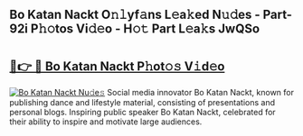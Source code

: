 ## Bo Katan Nackt O𝚗𝚕yf𝚊ns L𝚎a𝚔ed N𝚞𝚍es - Part-92i P𝚑𝚘tos Vi𝚍𝚎o - H𝚘𝚝 Part L𝚎a𝚔s JwQSo

# <h2><a href="http://kfc5c1.oniu.top/?m=Bo+Katan+Nackt">🔗👉 🔴 Bo Katan Nackt P𝚑ot𝚘𝚜 V𝚒d𝚎o</a></h2>

[![Bo Katan Nackt Nu𝚍e𝚜](https://i.imgur.com/0qMVB7G.gif)](http://kfc5c1.oniu.top/?m=Bo+Katan+Nackt)
Social media innovator Bo Katan Nackt, known for publishing dance and lifestyle material, consisting of presentations and personal blogs. Inspiring public speaker Bo Katan Nackt, celebrated for their ability to inspire and motivate large audiences.  
